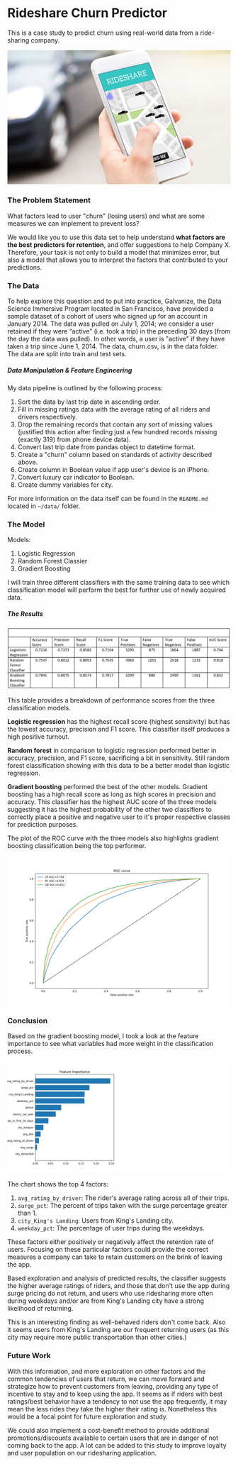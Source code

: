 # Rideshare Churn Predictor

This is a case study to predict churn using real-world data from a ride-sharing company. 

![Rideshare cover photo](img/rr_cover.jpg)


### The Problem Statement

What factors lead to user "churn" (losing users) and what are some measures 
we can implement to prevent loss? 


We would like you to use this data set to help understand **what factors are
the best predictors for retention**, and offer suggestions to help Company X. 
Therefore, your task is not only to build a
model that minimizes error, but also a model that allows you to interpret the
factors that contributed to your predictions.

### The Data

To help explore this question and to put into practice, Galvanize, the Data Science Immersive Program 
located in San Francisco, have provided a sample dataset of a cohort of users who signed up for an account 
in January 2014. The data was pulled on July 1, 2014; we consider a user retained if they were “active” 
(i.e. took a trip) in the preceding 30 days (from the day the data was pulled). In other words, a user is "active" 
if they have taken a trip since June 1, 2014. The data, churn.csv, is in the data folder. 
The data are split into train and test sets.


##### Data Manipulation & Feature Engineering

My data pipeline is outlined by the following process:

1) Sort the data by last trip date in ascending order.
2) Fill in missing ratings data with the average rating of all riders and drivers respectively.
3) Drop the remaining records that contain any sort of missing values (justified this action
        after finding just a few hundred records missing (exactly 319) from phone device data).
4) Convert last trip date from pandas object to datetime format.
5) Create a "churn" column based on standards of activity described above.
6) Create column in Boolean value if app user's device is an iPhone.
7) Convert luxury car indicator to Boolean.
8) Create dummy variables for city.


For more information on the data itself can be found in the `README.md` located in `~/data/` folder.


### The Model

Models:
1. Logistic Regression
2. Random Forest Classier
3. Gradient Boosting


I will train three different classifiers with the same training data to see which classification model
will perform the best for further use of newly acquired data.

##### The Results

![Model Metrics](img/metrics_table.jpg)

This table provides a breakdown of performance scores from the three classification models.


**Logistic regression** has the highest recall score (highest sensitivity) but has the lowest accuracy, precision
and F1 score. This classifier itself produces a high positive turnout. 


**Random forest** in comparison to logistic regression performed better in accuracy, precision, and F1 score, 
sacrificing a bit in sensitivity. Still random forest classification showing with this data to be a better model
than logistic regression.


**Gradient boosting** performed the best of the other models. 
Gradient boosting has a high recall score as long as high scores in precision and accuracy.
This classifier has the highest AUC score of the three models suggesting it has the highest probability
of the other two classifiers to correctly place a positive and negative user to it's proper respective classes for
prediction purposes. 


The plot of the ROC curve with the three models also highlights gradient boosting classification 
being the top performer.


![ROC Curve](img/visual_roc.png)



### Conclusion

Based on the gradient boosting model, I took a look at the feature importance to see what variables had more weight
in the classification process.

![Feature Importance](img/rr_fi.png)

The chart shows the top 4 factors:
1) `avg_rating_by_driver`: The rider's average rating across all of their trips.
2) `surge_pct`: The percent of trips taken with the surge percentage greater than 1.
3) `city_King's Landing`: Users from King's Landing city.
4) `weekday_pct`: The percentage of user trips during the weekdays. 

These factors either positively or negatively affect the retention rate of users. Focusing on these particular factors
could provide the correct measures a company can take to retain customers on the brink of leaving the app.


Based exploration and analysis of predicted results, the classifier suggests the higher average ratings of riders, 
and those that don't use the app during surge pricing do not return,
and users who use ridesharing more often during weekdays and/or are from King's Landing city 
have a strong likelihood of returning.

This is an interesting finding as well-behaved riders don't come back. Also it seems users from King's Landing
are our frequent returning users (as this city may require more public transportation than other cities.)

### Future Work


With this information, and more exploration on other factors and the common tendencies of users that return,
we can move forward and strategize how to prevent customers from leaving, providing any type of incentive to stay
and to keep using the app. It seems as if riders with best ratings/best behavior have a tendency to not use the 
app frequently, it may mean the less rides they take the higher their rating is. Nonetheless this would be a focal
point for future exploration and study.

We could also implement a cost-benefit method to provide additional promotions/discounts available to certain users
that are in danger of not coming back to the app. A lot can be added to this study to improve loyalty and user 
population on our ridesharing application. 